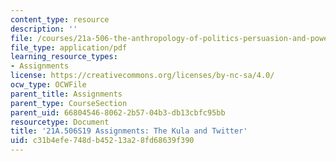 ```yaml
---
content_type: resource
description: ''
file: /courses/21a-506-the-anthropology-of-politics-persuasion-and-power-spring-2019/c31b4efe748db45213a28fd68639f390_MIT21A_506S19_MidtermExample1.pdf
file_type: application/pdf
learning_resource_types:
- Assignments
license: https://creativecommons.org/licenses/by-nc-sa/4.0/
ocw_type: OCWFile
parent_title: Assignments
parent_type: CourseSection
parent_uid: 66804546-8062-2b57-04b3-db13cbfc95bb
resourcetype: Document
title: '21A.506S19 Assignments: The Kula and Twitter'
uid: c31b4efe-748d-b452-13a2-8fd68639f390
---
```

